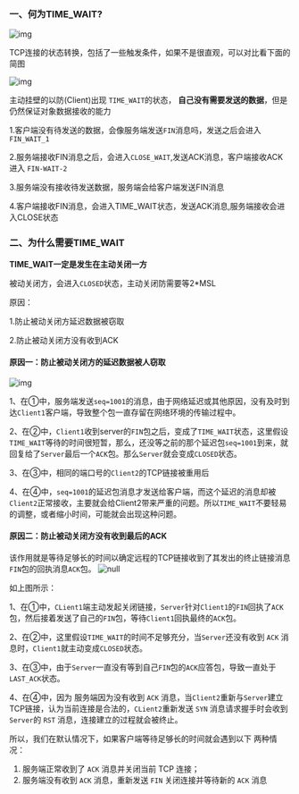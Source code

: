 ### 一、何为TIME_WAIT?

![img](https://www.topgoer.cn/uploads/golangxiuyang/images/165-timewait1.png)

TCP连接的状态转换，包括了一些触发条件，如果不是很直观，可以对比看下面的简图

![img](https://www.topgoer.cn/uploads/golangxiuyang/images/166-timewait2.png)

主动挂壁的以防(Client)出现 `TIME_WAIT`的状态， **自己没有需要发送的数据**，但是仍然保证对象数据接收的能力

1.客户端没有待发送的数据，会像服务端发送`FIN`消息吗，发送之后会进入`FIN_WAIT_1`

2.服务端接收FIN消息之后，会进入`CLOSE_WAIT`,发送ACK消息，客户端接收ACK进入 `FIN-WAIT-2`

3.服务端没有接收待发送数据，服务端会给客户端发送FIN消息

4.客户端接收FIN消息，会进入TIME_WAIT状态，发送ACK消息,服务端接收会进入CLOSE状态

### 二、为什么需要TIME_WAIT

**TIME_WAIT一定是发生在主动关闭一方**

被动关闭方，会进入`CLOSED`状态，主动关闭防需要等2*MSL

原因：

1.防止被动关闭方延迟数据被窃取

2.防止被动关闭方没有收到ACK

#### 原因一：防止被动关闭方的延迟数据被人窃取

![img](https://www.topgoer.cn/uploads/golangxiuyang/images/167-timewait3.png)

1、在①中，服务端发送`seq=1001`的消息，由于网络延迟或其他原因，没有及时到达`Client1`客户端，导致整个包一直存留在网络环境的传输过程中。

2、在②中，`Client1`收到server的`FIN`包之后，变成了`TIME_WAIT`状态，这里假设`TIME_WAIT`等待的时间很短暂，那么，还没等之前的那个延迟包`seq=1001`到来，就回复给了`Server`最后一个`ACK`包。那么`Server`就会变成`CLOSED`状态。

3、在③中，相同的端口号的`Client2`的TCP链接被重用后

4、在④中，`seq=1001`的延迟包消息才发送给客户端，而这个延迟的消息却被`Client2`正常接收，主要就会给Client2带来严重的问题。所以`TIME_WAIT`不要轻易的调整，或者缩小时间，可能就会出现这种问题。

#### 原因二：防止被动关闭方没有收到最后的ACK

 该作用就是等待足够长的时间以确定远程的TCP链接收到了其发出的终止链接消息`FIN`包的回执消息`ACK`包。
![null](https://www.topgoer.cn/uploads/golangxiuyang/images/168-timewait4.png)

 如上图所示：

1、在①中，`CLient1`端主动发起关闭链接，`Server`针对`Client1`的`FIN`回执了`ACK`包，然后接着发送了自己的`FIN`包，等待`Client1`回执最终的`ACK`包。

2、在②中，这里假设`TIME_WAIT`的时间不足够充分，当`Server`还没有收到 `ACK` 消息时，`Client1`就主动变成`CLOSED`状态。

3、在③中，由于`Server`一直没有等到自己`FIN`包的`ACK`应答包，导致一直处于`LAST_ACK`状态。

4、在④中，因为 服务端因为没有收到 `ACK` 消息，当`Client2`重新与`Server`建立TCP链接，认为当前连接是合法的，`CLient2`重新发送 `SYN` 消息请求握手时会收到`Server`的 `RST` 消息，连接建立的过程就会被终止。

所以，我们在默认情况下，如果客户端等待足够长的时间就会遇到以下 两种情况：

1. 服务端正常收到了 `ACK` 消息并关闭当前 TCP 连接；
2. 服务端没有收到 `ACK` 消息，重新发送 `FIN` 关闭连接并等待新的 `ACK` 消息